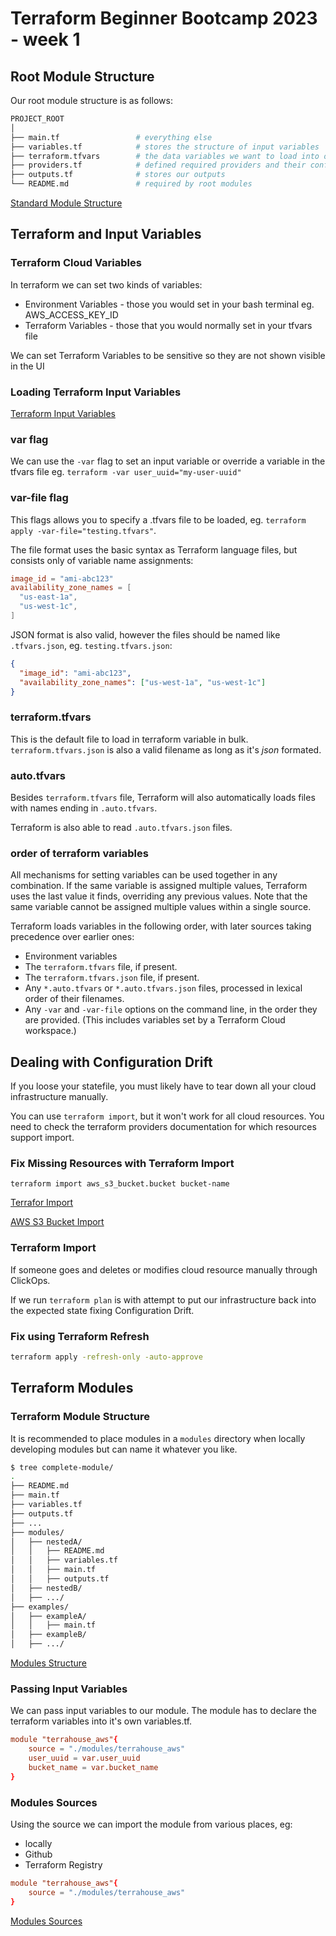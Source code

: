 # Terraform Beginner Bootcamp 2023 - week 1

## Root Module Structure

Our root module structure is as follows:

```sh
PROJECT_ROOT
│
├── main.tf                 # everything else
├── variables.tf            # stores the structure of input variables
├── terraform.tfvars        # the data variables we want to load into our terraform project
├── providers.tf            # defined required providers and their configuration
├── outputs.tf              # stores our outputs
└── README.md               # required by root modules
```

[Standard Module Structure](https://developer.hashicorp.com/terraform/language/modules/develop/structure)

## Terraform and Input Variables

### Terraform Cloud Variables

In terraform we can set two kinds of variables:
- Environment Variables - those you would set in your bash terminal eg. AWS_ACCESS_KEY_ID
- Terraform Variables - those that you would normally set in your tfvars file

We can set Terraform Variables to be sensitive so they are not shown visible in the UI

### Loading Terraform Input Variables

[Terraform Input Variables](https://developer.hashicorp.com/terraform/language/values/variables)
### var flag
We can use the `-var` flag to set an input variable or override a variable in the tfvars file eg. `terraform -var user_uuid="my-user-uuid"`

### var-file flag

This flags allows you to specify a .tfvars file to be loaded, eg. `terraform apply -var-file="testing.tfvars"`.

The file format uses the basic syntax as Terraform language files, but consists only of variable name assignments:

```TOML
image_id = "ami-abc123"
availability_zone_names = [
  "us-east-1a",
  "us-west-1c",
]
```

JSON format is also valid, however the files should be named like `.tfvars.json`, eg. `testing.tfvars.json`:

```json
{
  "image_id": "ami-abc123",
  "availability_zone_names": ["us-west-1a", "us-west-1c"]
}
```

### terraform.tfvars

This is the default file to load in terraform variable in bulk.
`terraform.tfvars.json` is also a valid filename as long as it's *json* formated.

### auto.tfvars

Besides `terraform.tfvars` file, Terraform will also automatically loads files with names ending in `.auto.tfvars`.

Terraform is also able to read `.auto.tfvars.json` files.


### order of terraform variables

All mechanisms for setting variables can be used together in any combination. If the same variable is assigned multiple values, Terraform uses the last value it finds, overriding any previous values. Note that the same variable cannot be assigned multiple values within a single source.

Terraform loads variables in the following order, with later sources taking precedence over earlier ones:

- Environment variables
- The `terraform.tfvars` file, if present.
- The `terraform.tfvars.json` file, if present.
- Any `*.auto.tfvars` or `*.auto.tfvars.json` files, processed in lexical order of their filenames.
- Any `-var` and `-var-file` options on the command line, in the order they are provided. (This includes variables set by a Terraform Cloud workspace.)

## Dealing with Configuration Drift

If you loose your statefile, you must likely have to tear down all your cloud infrastructure manually.

You can use `terraform import`, but it won't work for all cloud resources. You need to check the terraform providers documentation for which resources support import.

### Fix Missing Resources with Terraform Import

`terraform import aws_s3_bucket.bucket bucket-name`

[Terrafor Import](https://developer.hashicorp.com/terraform/cli/import)

[AWS S3 Bucket Import](https://registry.terraform.io/providers/hashicorp/aws/latest/docs/resources/s3_bucket#import)

### Terraform Import

If someone goes and deletes or modifies cloud resource manually through ClickOps.

If we run `terraform plan` is with attempt to put our infrastructure back into the expected state fixing Configuration Drift.

### Fix using Terraform Refresh

```sh
terraform apply -refresh-only -auto-approve
```

## Terraform Modules

### Terraform Module Structure

It is recommended to place modules in a `modules` directory when locally developing modules but can name it whatever you like.

```sh
$ tree complete-module/
.
├── README.md
├── main.tf
├── variables.tf
├── outputs.tf
├── ...
├── modules/
│   ├── nestedA/
│   │   ├── README.md
│   │   ├── variables.tf
│   │   ├── main.tf
│   │   ├── outputs.tf
│   ├── nestedB/
│   ├── .../
├── examples/
│   ├── exampleA/
│   │   ├── main.tf
│   ├── exampleB/
│   ├── .../
```

[Modules Structure](https://developer.hashicorp.com/terraform/language/modules/develop/structure)

### Passing Input Variables

We can pass input variables to our module.
The module has to declare the terraform variables into it's own variables.tf.

```TOML
module "terrahouse_aws"{
    source = "./modules/terrahouse_aws"
    user_uuid = var.user_uuid
    bucket_name = var.bucket_name
}
```

### Modules Sources

Using the source we can import the module from various places, eg:

- locally
- Github
- Terraform Registry


```TOML
module "terrahouse_aws"{
    source = "./modules/terrahouse_aws"
}
```

[Modules Sources](https://developer.hashicorp.com/terraform/language/modules/sources)